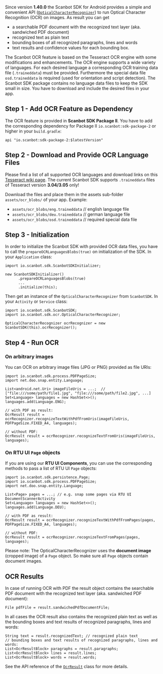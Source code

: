 Since version **1.40.0** the Scanbot SDK for Android provides a simple and convenient API ([`OpticalCharacterRecognizer`](https://scanbotsdk.github.io/documentation/android/api/io.scanbot.sdk/io/scanbot/sdk/ocr/OpticalCharacterRecognizer.html)) to run Optical Character Recognition (OCR) on images.
As result you can get
- a searchable PDF document with the recognized text layer (aka. sandwiched PDF document)
- recognized text as plain text
- bounding boxes of all recognized paragraphs, lines and words
- text results and confidence values for each bounding box.

The Scanbot OCR feature is based on the Tesseract OCR engine with some modifications and enhancements.
The OCR engine supports a wide variety of languages. For each desired language a corresponding OCR training data file (`.traineddata`) must be provided.
Furthermore the special data file `osd.traineddata` is required (used for orientation and script detection).
The Scanbot SDK package contains no language data files to keep the SDK small in size. You have to download and include the desired files in your app.


## Step 1 - Add OCR Feature as Dependency
The OCR feature is provided in **Scanbot SDK Package II**. You have to add the corresponding dependency for Package II `io.scanbot:sdk-package-2` or higher in your `build.gradle`:
```
api "io.scanbot:sdk-package-2:$latestVersion"
```


## Step 2 - Download and Provide OCR Language Files
Please find a list of all supported OCR languages and download links on this [Tesseract wiki page](https://github.com/tesseract-ocr/tesseract/wiki/Data-Files#data-files-for-version-304305).
The current Scanbot SDK supports `.traineddata` files of Tesseract version **3.04/3.05** only!

Download the files and place them in the assets sub-folder `assets/ocr_blobs/` of your app.
Example:
- `assets/ocr_blobs/eng.traineddata` // english language file
- `assets/ocr_blobs/deu.traineddata` // german language file
- `assets/ocr_blobs/osd.traineddata` // required special data file


## Step 3 - Initialization
In order to initialize the Scanbot SDK with provided OCR data files, you have to call the `prepareOCRLanguagesBlobs(true)` on initialization of the SDK.
In your `Application` class:
```
import io.scanbot.sdk.ScanbotSDKInitializer;

new ScanbotSDKInitializer()
      .prepareOCRLanguagesBlobs(true)
      ...
      .initialize(this);
```

Then get an instance of the `OpticalCharacterRecognizer` from `ScanbotSDK`.
In your `Activity` or `Service` class:
```
import io.scanbot.sdk.ScanbotSDK;
import io.scanbot.sdk.ocr.OpticalCharacterRecognizer;

OpticalCharacterRecognizer ocrRecognizer = new ScanbotSDK(this).ocrRecognizer();
```


## Step 4 - Run OCR

### On arbitrary images
You can OCR on arbitrary image files (JPG or PNG) provided as file URIs:
```
import io.scanbot.sdk.process.PDFPageSize;
import net.doo.snap.entity.Language;

List<android.net.Uri> imageFileUris = ...;  // ["file:///some/path/file1.jpg", "file:///some/path/file2.jpg", ...]
Set<Language> languages = new HashSet<>();
languages.add(Language.ENG);

// with PDF as result:
OcrResult result = ocrRecognizer.recognizeTextWithPdfFromUris(imageFileUris, PDFPageSize.FIXED_A4, languages);

// without PDF:
OcrResult result = ocrRecognizer.recognizeTextFromUris(imageFileUris, languages);
```

### On RTU UI `Page` objects
If you are using our **RTU UI Components**, you can use the corresponding methods to pass a list of RTU UI `Page` objects:
```
import io.scanbot.sdk.persistence.Page;
import io.scanbot.sdk.process.PDFPageSize;
import net.doo.snap.entity.Language;

List<Page> pages = ...; // e.g. snap some pages via RTU UI DocumentScannerActivity
Set<Language> languages = new HashSet<>();
languages.add(Language.DEU);

// with PDF as result:
OcrResult result = ocrRecognizer.recognizeTextWithPdfFromPages(pages, PDFPageSize.FIXED_A4, languages);

// without PDF:
OcrResult result = ocrRecognizer.recognizeTextFromPages(pages, languages);
```
Please note: The OpticalCharacterRecognizer uses the **document image** (cropped image) of a `Page` object. So make sure all `Page` objects contain document images.


## OCR Results
In case of running OCR with PDF the result object contains the searchable PDF document with the recognized text layer (aka. sandwiched PDF document):
```
File pdfFile = result.sandwichedPdfDocumentFile;
```

In all cases the OCR result also contains the recognized plain text as well as the bounding boxes and text results of recognized paragraphs, lines and words:
```
String text = result.recognizedText; // recognized plain text
// bounding boxes and text results of recognized paragraphs, lines and words:
List<OcrResultBlock> paragraphs = result.paragraphs;
List<OcrResultBlock> lines = result.lines;
List<OcrResultBlock> words = result.words;
```

See the API reference of the [`OcrResult`](https://scanbotsdk.github.io/documentation/android/api/net.doo.snap/net/doo/snap/process/OcrResult.html) class for more details.
